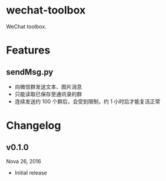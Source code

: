 # wechat-toolbox
WeChat toolbox.

# Features

## sendMsg.py
* 向微信群发送文本、图片消息
* 只能读取已保存至通讯录的群
* 连续发送约 100 个群后，会受到限制，约 1 小时后才能复活正常


# Changelog

v0.1.0
---
Nova 26, 2016

* Initial release
